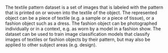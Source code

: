 The textile pattern dataset is a set of images that is labeled with the pattern that is printed on or woven into the textile of the object. The represented object can be a piece of textile (e.g. a sample or a piece of tissue), or a fashion object such as a dress. The fashion object can be photographed individually or in a context, e.g. as worn by a model in a fashion show. The dataset can be used to train image classification models that classify images of textiles or fashion objects by their pattern, but may also be applied to other subject areas (e.g. design).

